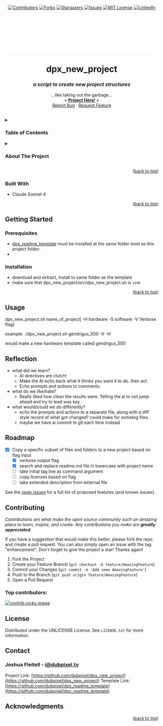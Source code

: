 <!-- Improved compatibility of back to top link: See: https://github.com/othneildrew/Best-README-Template/pull/73 -->
<a id="readme-top"></a>

<!--  *** Thanks for checking out the Best-README-Template. If you have a suggestion that would make this better, please fork the repo and create a pull request or simply open an issue with the tag "enhancement". Don't forget to give the project a star! Thanks again! Now go create something AMAZING! :D -->



<!-- /// d   u   b   p   i   x   e   l  ---  f   o   r   k   ////--v0.5.6 -->
<!--this has additionally been modifed by @dubpixel for hardware use -->
<!--search dpx_new_project.. search & replace is COMMAND OPTION F -->

<!--this is the version for sofrware only-->
<!--todo add small product image thats not in a details tag -->
<!--igure out how to get the details tag to properly render in jekyll for gihub pages.-->



<!-- PROJECT SHIELDS -->
<!--
*** I'm using markdown "reference style" links for readability.
*** Reference links are enclosed in brackets [ ] instead of parentheses ( ).
*** See the bottom of this document for the declaration of the reference variables
*** for contributors-url, forks-url, etc. This is an optional, concise syntax you may use.
*** https://www.markdownguide.org/basic-syntax/#reference-style-links
***
-->
<div align="center">

[![Contributors][contributors-shield]][contributors-url]
[![Forks][forks-shield]][forks-url]
[![Stargazers][stars-shield]][stars-url]
[![Issues][issues-shield]][issues-url]
[![MIT License][license-shield]][license-url]
[![LinkedIn][linkedin-shield]][linkedin-url]
</div>
<!-- PROJECT LOGO -->
<div align="center">
  <a href="https://github.com/dubpixel/dpx_new_project">
    <img src="images/logo.png" alt="Logo" height="120">
  </a>
<h1 align="center">dpx_new_project</h1>
<h3 align="center"><i>a script to create new project structures</i></h3>
  <p align="center">
    ...like taking out the garbage...
    <br />
     »  
     <a href="https://github.com/dubpixel/dpx_new_project"><strong>Project Here!</strong></a>
     »  
     <br />
    <a href="https://github.com/dubpixel/dpx_new_project/issues/new?labels=bug&template=bug-report---.md">Report Bug</a>
    ·
    <a href="https://github.com/dubpixel/dpx_new_project/issues/new?labels=enhancement&template=feature-request---.md">Request Feature</a>
    </p>
</div>
   <br />
<!-- TABLE OF CONTENTS -->
<details>
  <summary><h3>Table of Contents</h3></summary>
<ol>
    <li>
      <a href="#about-the-project">About The Project</a>
      <ul>
        <li><a href="#built-with">Built With</a></li>
      </ul>
    </li>
    <li>
      <a href="#getting-started">Getting Started</a>
      <ul>
        <li><a href="#prerequisites">Prerequisites</a></li>
        <li><a href="#installation">Installation</a></li>
      </ul>
    </li>
    <li><a href="#usage">Usage</a></li>    
    <li><a href="#reflection">Reflection</a></li>
    <li><a href="#roadmap">Roadmap</a></li>
    <li><a href="#contributing">Contributing</a></li>
    <li><a href="#license">License</a></li>
    <li><a href="#contact">Contact</a></li>
    <li><a href="#acknowledgments">Acknowledgments</a></li>
</ol>
</details>
<!-- ABOUT THE PROJECT -->
<details>
<summary><h3>About The Project</h3></summary>
  Creating new base projects properly is basically a chore when you have a spark of an idea. new folder, new file, LFG...
 and I was constantly avoiding pushing things to github as they werent formatted properly or they had been forked from another project and the .md had not been updated. 
  
  _This sort of thing is like taking out the trash, it sucks when you dont but usually its a pain when you do._
this hopefully makes it suck less in the future & I can continue to add to this as needed. 
  
Script is  designed to quickly deploy a new project  based on the dubpixel standard templates. Selectively copy files and structure based on cmd line flags. It is designed to work witk:
https://github.com/dubpixel/dpx_readme_template


It was created using Claude Sonnet 4.(oHno3!) -  You can see the directives used in taking a little bit the eagerness of claude (golden retriever energy); they worked pretty well for the most part, just needed to remind the AI to review a few times. It was so effective i created several ai code templats and out them into the template repo for later. 

Additionally the ai was fuly briefed with an extensive set of paramaters about how the project should function then echo those back to the comments, before starting to code. This was helpful to review with the AI later on, as well as clarify where it might be confused. before acting on bad information and creating code that does things we do not want. Big note was before ever writing one line of code i wrote close to 100 lines of description. Then told the ai to do exactly what I wanted. The code worked on 2nd run. One small bugfix that caused a few files to not get created first time around. 

</br>

*architect(s): // www.dubpixel.tv  - i@dubpixel.tv 
</br>
<h3>Images</h3>

### FRONT
![FRONT][product-front]
</details>
<p align="right">(<a href="#readme-top">back to top</a>)</p>

### Built With 
 
 *  Claude Sonnet 4

<!--
 * [![KiCad][KiCad.org]][KiCad-url]
 * [![Fusion360][Fusion-360]][Autodesk-url]
 * [![FastLed][FastLed.io]][FastLed-url]
 * [![Fusion360][Fusion-360]][Autodesk-url]
 * [![Next][Next.js]][Next-url]
 * [![React][React.js]][React-url]
 * [![Vue][Vue.js]][Vue-url]
 * [![Angular][Angular.io]][Angular-url]
 * [![Svelte][Svelte.dev]][Svelte-url]
 * [![Laravel][Laravel.com]][Laravel-url]
 * [![Bootstrap][Bootstrap.com]][Bootstrap-url]
 * [![JQuery][JQuery.com]][JQuery-url]
 
-->
<p align="right">(<a href="#readme-top">back to top</a>)</p>
<!-- GETTING STARTED -->

## Getting Started

  ### Prerequisites
  * [dpx_readme_template](https://github.com/dubpixel/dpx_readme_template) must be installed at the same folder level as this project folder.
  * 
  ### Installation
  * download and extract, install to same folder as the template
  * make sure that dpx_new_project/src/dpx_new_project.sh is +rw


<p align="right">(<a href="#readme-top">back to top</a>)</p>

<!-- USAGE EXAMPLES -->
## Usage

dpx_new_project.sh name_of_project[ -H hardware -S software -V Verbose flag}

example:   ./dpx_new_project.sh gendrigus_500 -V -H

would make a new hardware template called gendrigus_500
<!-- REFLECTION -->
## Reflection

* what did we learn? 
  - AI directives are clutch!
  - Make the AI echo back what it thinks you want it to do. then act.
  - Echo prompts and actions to comments. 
* what do we like/hate?
  - Really liked how clean the results were. Telling the ai to not jump ahead and try to lead was key. 
* what would/could we do differently?
  - echo the prompts and actions to a separate file, along with a diff style record of what got changed? could make for somebig files.
  - maybe we have ai commit to git each time instead 
  <!-- ROADMAP -->
## Roadmap

- [x] Copy a specific subset of files and folders to a new project based on flag input
    - [x] verbose output flag
    - [x] search and replace readme.md file in lowercase with project name
    - [ ] take initial tag line as command argument
    - [ ] copy licenses based on flag
    - [ ] take extended description from external file

See the [open issues](https://github.com/dubpixel/dpx_new_project/issues) for a full list of proposed features (and known issues).

<!-- CONTRIBUTING -->
## Contributing

_Contributions are what make the open source community such an amazing place to learn, inspire, and create. Any contributions you make are **greatly appreciated**._

If you have a suggestion that would make this better, please fork the repo and create a pull request. You can also simply open an issue with the tag "enhancement".
Don't forget to give the project a star! Thanks again!

1. Fork the Project
2. Create your Feature Branch (`git checkout -b feature/AmazingFeature`)
3. Commit your Changes (`git commit -m 'Add some AmazingFeature'`)
4. Push to the Branch (`git push origin feature/AmazingFeature`)
5. Open a Pull Request

### Top contributors:
<a href="https://github.com/dubpixel/dpx_new_project/graphs/contributors">
  <img src="https://contrib.rocks/image?repo=dubpixel/dpx_new_project" alt="contrib.rocks image" />
</a>

<!-- LICENSE -->
## License

  Distributed under the UNLICENSE License. See `LICENSE.txt` for more information.
<!-- CONTACT -->
## Contact

  ### Joshua Fleitell - i@dubpixel.tv

  Project Link: [https://github.com/dubpixel/dpx_new_project](https://github.com/dubpixel/dpx_new_project)
  Template Link: [https://github.com/dubpixel/dpx_readme_template](https://github.com/dubpixel/dpx_readme_template)

<!-- ACKNOWLEDGMENTS -->
## Acknowledgments

<!--
  * [ ]() - the best !
-->

<p align="right">(<a href="#readme-top">back to top</a>)</p>

<!-- MARKDOWN LINKS & IMAGES -->
<!-- https://www.markdownguide.org/basic-syntax/#reference-style-links -->
[contributors-shield]: https://img.shields.io/github/contributors/dubpixel/dpx_new_project.svg?style=flat-square
[contributors-url]: https://github.com/dubpixel/dpx_new_project/graphs/contributors
[forks-shield]: https://img.shields.io/github/forks/gdubpixel/dpx_new_project.svg?style=flat-square
[forks-url]: https://github.com/dubpixel/dpx_new_project/network/members
[stars-shield]: https://img.shields.io/github/stars/dubpixel/dpx_new_project.svg?style=flat-square
[stars-url]: https://github.com/dubpixel/dpx_new_project/stargazers
[issues-shield]: https://img.shields.io/github/issues/dubpixel/dpx_new_project.svg?style=flat-square
[issues-url]: https://github.com/dubpixel/dpx_new_project/issues
[license-shield]: https://img.shields.io/github/license/dubpixel/dpx_new_project.svg?style=flat-square
[license-url]: https://github.com/dubpixel/dpx_new_project/blob/main/LICENSE.txt
[linkedin-shield]: https://img.shields.io/badge/-LinkedIn-black.svg?style=flat-square&logo=linkedin&colorB=555
[linkedin-url]: https://linkedin.com/in/jfleitell
[product-front]: images/front.png
[product-rear]: images/rear.png
[product-front-rendering]: images/front_render.png
[product-rear-rendering]: images/rear_render.png
[product-pcbFront]: images/pcb_front.png
[product-pcbRear]: images/pcb_rear.png
[Next.js]: https://img.shields.io/badge/next.js-000000?style=for-the-badge&logo=nextdotjs&logoColor=white
[Next-url]: https://nextjs.org/
[React.js]: https://img.shields.io/badge/React-20232A?style=for-the-badge&logo=react&logoColor=61DAFB
[React-url]: https://reactjs.org/
[Vue.js]: https://img.shields.io/badge/Vue.js-35495E?style=for-the-badge&logo=vuedotjs&logoColor=4FC08D
[Vue-url]: https://vuejs.org/
[Angular.io]: https://img.shields.io/badge/Angular-DD0031?style=for-the-badge&logo=angular&logoColor=white
[Angular-url]: https://angular.io/
[Svelte.dev]: https://img.shields.io/badge/Svelte-4A4A55?style=for-the-badge&logo=svelte&logoColor=FF3E00
[Svelte-url]: https://svelte.dev/
[Laravel.com]: https://img.shields.io/badge/Laravel-FF2D20?style=for-the-badge&logo=laravel&logoColor=white
[Laravel-url]: https://laravel.com
[Bootstrap.com]: https://img.shields.io/badge/Bootstrap-563D7C?style=for-the-badge&logo=bootstrap&logoColor=white
[Bootstrap-url]: https://getbootstrap.com
[JQuery.com]: https://img.shields.io/badge/jQuery-0769AD?style=for-the-badge&logo=jquery&logoColor=white
[JQuery-url]: https://jquery.com 
[KiCad.org]: https://img.shields.io/badge/KiCad-v8.0.6-blue
[KiCad-url]: https://kicad.org 
[Fusion-360]: https://img.shields.io/badge/Fusion360-v4.2.0-green
[Autodesk-url]: https://autodesk.com 
[FastLed.io]: https://img.shields.io/badge/FastLED-v3.9.9-red
[FastLed-url]: https://fastled.io 

